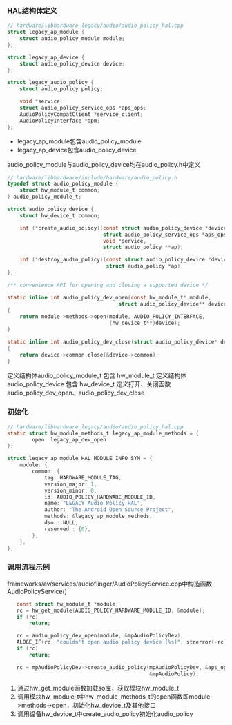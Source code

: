 ### HAL结构体定义
```c
// hardware/libhardware_legacy/audio/audio_policy_hal.cpp
struct legacy_ap_module {
    struct audio_policy_module module;
};

struct legacy_ap_device {
    struct audio_policy_device device;
};

struct legacy_audio_policy {
    struct audio_policy policy;

    void *service;
    struct audio_policy_service_ops *aps_ops;
    AudioPolicyCompatClient *service_client;
    AudioPolicyInterface *apm;
};
```
- legacy_ap_module包含audio_policy_module
- legacy_ap_device包含audio_policy_device


audio_policy_module与audio_policy_device均在audio_policy.h中定义
```c
// hardware/libhardware/include/hardware/audio_policy.h
typedef struct audio_policy_module {
    struct hw_module_t common;
} audio_policy_module_t;

struct audio_policy_device {
    struct hw_device_t common;

    int (*create_audio_policy)(const struct audio_policy_device *device,
                               struct audio_policy_service_ops *aps_ops,
                               void *service,
                               struct audio_policy **ap);

    int (*destroy_audio_policy)(const struct audio_policy_device *device,
                                struct audio_policy *ap);
};

/** convenience API for opening and closing a supported device */

static inline int audio_policy_dev_open(const hw_module_t* module,
                                    struct audio_policy_device** device)
{
    return module->methods->open(module, AUDIO_POLICY_INTERFACE,
                                 (hw_device_t**)device);
}

static inline int audio_policy_dev_close(struct audio_policy_device* device)
{
    return device->common.close(&device->common);
}
```
定义结构体audio_policy_module_t 包含 hw_module_t
定义结构体audio_policy_device 包含 hw_device_t
定义打开、关闭函数audio_policy_dev_open、audio_policy_dev_close

### 初始化
```c
// hardware/libhardware_legacy/audio/audio_policy_hal.cpp
static struct hw_module_methods_t legacy_ap_module_methods = {
        open: legacy_ap_dev_open
};

struct legacy_ap_module HAL_MODULE_INFO_SYM = {
    module: {
        common: {
            tag: HARDWARE_MODULE_TAG,
            version_major: 1,
            version_minor: 0,
            id: AUDIO_POLICY_HARDWARE_MODULE_ID,
            name: "LEGACY Audio Policy HAL",
            author: "The Android Open Source Project",
            methods: &legacy_ap_module_methods,
            dso : NULL,
            reserved : {0},
        },
    },
};
```

### 调用流程示例
frameworks/av/services/audioflinger/AudioPolicyService.cpp中构造函数AudioPolicyService()
 ```c
    const struct hw_module_t *module;
    rc = hw_get_module(AUDIO_POLICY_HARDWARE_MODULE_ID, &module);
    if (rc)
        return;

    rc = audio_policy_dev_open(module, &mpAudioPolicyDev);
    ALOGE_IF(rc, "couldn't open audio policy device (%s)", strerror(-rc));
    if (rc)
        return;

    rc = mpAudioPolicyDev->create_audio_policy(mpAudioPolicyDev, &aps_ops, this,
                                               &mpAudioPolicy);
```
1. 通过hw_get_module函数加载so库，获取模块hw_module_t
2. 调用模块hw_module_t中hw_module_methods_t的open函数即module->methods->open，初始化hw_device_t及其他接口
3. 调用设备hw_device_t中create_audio_policy初始化audio_policy

